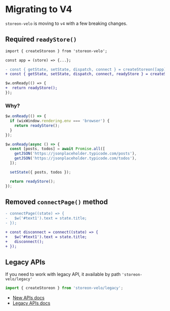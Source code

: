 # Migrating to V4

`storeon-velo`  is moving to `v4` with a few breaking changes.

## Required `readyStore()`

```diff
import { createStoreon } from 'storeon-velo';

const app = (store) => {...};

- const { getState, setState, dispatch, connect } = createStoreon([app]);
+ const { getState, setState, dispatch, connect, readyStore } = createStoreon([app]);

$w.onReady(() => {
+  return readyStore();
});
```

### Why?

```js
$w.onReady(() => {
  if (wixWindow.rendering.env === 'browser') {
    return readyStore();
  }
});
```

```js
$w.onReady(async () => {
  const [posts, todos] = await Promise.all([
    getJSON('https://jsonplaceholder.typicode.com/posts'),
    getJSON('https://jsonplaceholder.typicode.com/todos'),
  ]);

  setState({ posts, todos });

  return readyStore();
});
```

## Removed `connectPage()` method

```diff
- connectPage((state) => {
-   $w('#text1').text = state.title;
- });

+ const disconnect = connect((state) => {
+   $w('#text1').text = state.title;
+   disconnect();
+ });
```

## Legacy APIs

If you need to work with legacy API, it available by path `'storeon-velo/legacy'`

```js
import { createStoreon } from 'storeon-velo/legacy';
```

- [New APIs docs](https://github.com/shoonia/storeon-velo/blob/master/README.md)
- [Legacy APIs docs](https://github.com/shoonia/storeon-velo/blob/master/docs/LEGACY.md)
